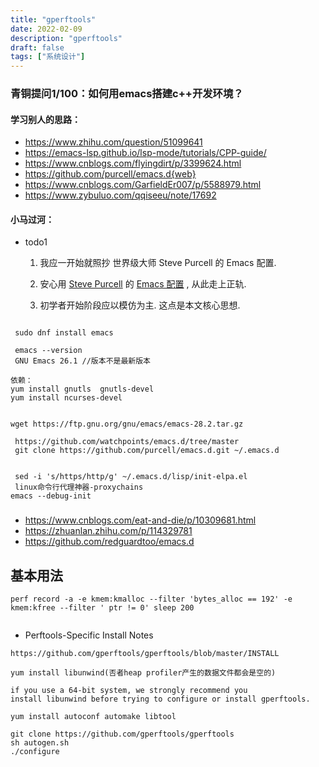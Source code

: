 ```yaml
---
title: "gperftools"
date: 2022-02-09
description: "gperftools"
draft: false
tags: ["系统设计"]
---
```








### 青铜提问1/100：如何用emacs搭建c++开发环境？



#### 学习别人的思路：

- https://www.zhihu.com/question/51099641
- https://emacs-lsp.github.io/lsp-mode/tutorials/CPP-guide/
- https://www.cnblogs.com/flyingdirt/p/3399624.html
- https://github.com/purcell/emacs.d{web}
- https://www.cnblogs.com/GarfieldEr007/p/5588979.html
- https://www.zybuluo.com/qqiseeu/note/17692



#### 小马过河：



- todo1 

  1. 我应一开始就照抄 世界级大师 Steve Purcell 的 Emacs 配置.

  2. 安心用 [Steve Purcell](http://www.sanityinc.com/) 的 [Emacs 配置](https://github.com/purcell/emacs.d) , 从此走上正轨.

  3. 初学者开始阶段应以模仿为主. 这点是本文核心思想.

~~~
 
 sudo dnf install emacs
 
 emacs --version
 GNU Emacs 26.1 //版本不是最新版本

依赖：
yum install gnutls  gnutls-devel
yum install ncurses-devel


wget https://ftp.gnu.org/gnu/emacs/emacs-28.2.tar.gz

 https://github.com/watchpoints/emacs.d/tree/master
 git clone https://github.com/purcell/emacs.d.git ~/.emacs.d
 
 
 sed -i 's/https/http/g' ~/.emacs.d/lisp/init-elpa.el
 linux命令行代理神器-proxychains
emacs --debug-init
~~~







###

- https://www.cnblogs.com/eat-and-die/p/10309681.html
- https://zhuanlan.zhihu.com/p/114329781
- https://github.com/redguardtoo/emacs.d





## 基本用法



~~~
perf record -a -e kmem:kmalloc --filter 'bytes_alloc == 192' -e kmem:kfree --filter ' ptr != 0' sleep 200


~~~





- Perftools-Specific Install Notes

~~~shell
https://github.com/gperftools/gperftools/blob/master/INSTALL

yum install libunwind(否者heap profiler产生的数据文件都会是空的)

if you use a 64-bit system, we strongly recommend you
install libunwind before trying to configure or install gperftools.

yum install autoconf automake libtool

git clone https://github.com/gperftools/gperftools
sh autogen.sh
./configure 


~~~













